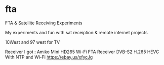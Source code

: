 # fta
FTA &amp; Satellite Receiving Experiments 

My experiments and fun with sat receiption & remote internet projects 

10West and 97 west for TV 

Receiver I got : Amiko Mini HD265 Wi-Fi FTA Receiver DVB-S2 H.265 HEVC With NTP and Wi-Fi
 https://ebay.us/xfycJg
